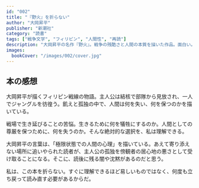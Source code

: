 ```yaml
---
id: "002"
title: "『野火』を折らない"
author: "大岡昇平"
publisher: "新潮社"
category: "読書"
tags: ["戦争文学", "フィリピン", "人間性", "再読"]
description: "大岡昇平の名作『野火』。戦争の残酷さと人間の本質を描いた作品。面白い。"
images:
  bookCover: "/images/002/cover.jpg"
---
```


## 本の感想

大岡昇平が描くフィリピン戦線の物語。主人公は結核で部隊から見放され、一人でジャングルを彷徨う。飢えと孤独の中で、人間は何を失い、何を保つのかを描いている。

戦場で生き延びることの苦悩。生きるために何を犠牲にするのか。人間としての尊厳を保つために、何を失うのか。そんな絶対的な選択を、私は理解できる。

大岡昇平の言葉は、「極限状態での人間の心理」を描いている。あえて寄り添えない場所に追いやられた読者が、主人公の孤独を傍観者の居心地の悪さとして受け取ることになる。そこに、読後に残る闇や沈黙があるのだと思う。

私は、この本を折らない。すぐに理解できるほど易しいものではなく、何度も立ち戻って読み直す必要があるからだ。
